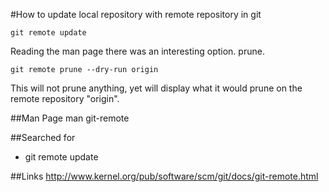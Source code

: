 #How to update local repository with remote repository in git

```
git remote update
```

Reading the man page there was an interesting option. prune.
```
git remote prune --dry-run origin
```
This will not prune anything, yet will display what it would prune on the remote repository "origin".



##Man Page
man git-remote

##Searched for
* git remote update

##Links
http://www.kernel.org/pub/software/scm/git/docs/git-remote.html 